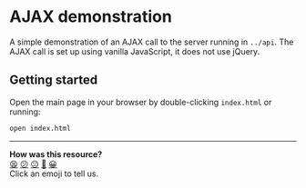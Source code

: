 # AJAX demonstration

A simple demonstration of an AJAX call to the server running in `../api`. The AJAX call is set up using vanilla JavaScript, it does not use jQuery.

## Getting started

Open the main page in your browser by double-clicking `index.html` or running:

```sh
open index.html
```

<!-- BEGIN GENERATED SECTION DO NOT EDIT -->

---

**How was this resource?**  
[😫](https://airtable.com/shrUJ3t7KLMqVRFKR?prefill_Repository=skills-workshops&prefill_File=javascript_fundamentals/chasing_signals_around_your_code/src/README.md&prefill_Sentiment=😫) [😕](https://airtable.com/shrUJ3t7KLMqVRFKR?prefill_Repository=skills-workshops&prefill_File=javascript_fundamentals/chasing_signals_around_your_code/src/README.md&prefill_Sentiment=😕) [😐](https://airtable.com/shrUJ3t7KLMqVRFKR?prefill_Repository=skills-workshops&prefill_File=javascript_fundamentals/chasing_signals_around_your_code/src/README.md&prefill_Sentiment=😐) [🙂](https://airtable.com/shrUJ3t7KLMqVRFKR?prefill_Repository=skills-workshops&prefill_File=javascript_fundamentals/chasing_signals_around_your_code/src/README.md&prefill_Sentiment=🙂) [😀](https://airtable.com/shrUJ3t7KLMqVRFKR?prefill_Repository=skills-workshops&prefill_File=javascript_fundamentals/chasing_signals_around_your_code/src/README.md&prefill_Sentiment=😀)  
Click an emoji to tell us.

<!-- END GENERATED SECTION DO NOT EDIT -->
